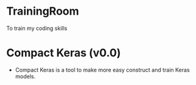 # TrainingRoom
To train my coding skills

# Compact Keras (v0.0)

* Compact Keras is a tool to make more easy construct and train Keras models.
